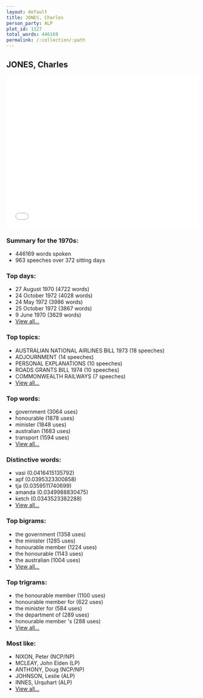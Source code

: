 ```yaml
---
layout: default
title: JONES, Charles
person_party: ALP
plot_id: 1127
total_words: 446169
permalink: /:collection/:path
---
```


## JONES, Charles

<iframe width="100%" height="400" frameborder="0" scrolling="no" src="//plot.ly/~wragge/1127.embed"></iframe>


### Summary for the 1970s:

* 446169 words spoken
* 963 speeches over 372 sitting days


### Top days:

* 27 August 1970 (4722 words)
* 24 October 1972 (4028 words)
* 24 May 1972 (3986 words)
* 25 October 1972 (3867 words)
* 9 June 1970 (3629 words)
* [View all...](days/)


### Top topics:

* AUSTRALIAN NATIONAL AIRLINES BILL 1973 (18 speeches)
* ADJOURNMENT (14 speeches)
* PERSONAL EXPLANATIONS (10 speeches)
* ROADS GRANTS BILL 1974 (10 speeches)
* COMMONWEALTH RAILWAYS (7 speeches)
* [View all...](topics/)


### Top words:

* government (3064 uses)
* honourable (1878 uses)
* minister (1848 uses)
* australian (1683 uses)
* transport (1594 uses)
* [View all...](words/)


### Distinctive words:

* vasi (0.0416415135792)
* apf (0.0395323300858)
* tja (0.0359511740699)
* amanda (0.0349988830475)
* ketch (0.0343523382288)
* [View all...](sig_words/)


### Top bigrams:

* the government (1358 uses)
* the minister (1285 uses)
* honourable member (1224 uses)
* the honourable (1143 uses)
* the australian (1004 uses)
* [View all...](bigrams/)


### Top trigrams:

* the honourable member (1100 uses)
* honourable member for (622 uses)
* the minister for (584 uses)
* the department of (289 uses)
* honourable member 's (288 uses)
* [View all...](trigrams/)


### Most like:

* NIXON, Peter (NCP/NP)
* MCLEAY, John Elden (LP)
* ANTHONY, Doug (NCP/NP)
* JOHNSON, Leslie (ALP)
* INNES, Urquhart (ALP)
* [View all...](similarities/)
